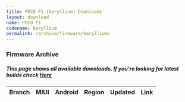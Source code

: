 ```yaml
---
title: POCO F1 (beryllium) Downloads
layout: download
name: POCO F1
codename: beryllium
permalink: /archive/firmware/beryllium/
---
```


### Firmware Archive
##### This page shows all available downloads. If you're looking for latest builds check [Here](/firmware/beryllium/)


<div class="table-responsive-md" id="table-wrapper">
<table id="firmware" class="compact table table-striped table-hover table-sm">
    <thead class="thead-dark">
        <tr>
            <th>Branch</th>
            <th>MIUI</th>
            <th>Android</th>
            <th>Region</th>
            <th>Updated</th>
            <th>Link</th>
        </tr>
    </thead>
    <script>loadFirmwareDownloads('beryllium', 'full')</script>
</table>
</div>

